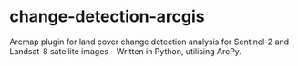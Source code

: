 # change-detection-arcgis
Arcmap plugin for land cover change detection analysis for Sentinel-2 and Landsat-8 satellite images - Written in Python, utilising ArcPy.
